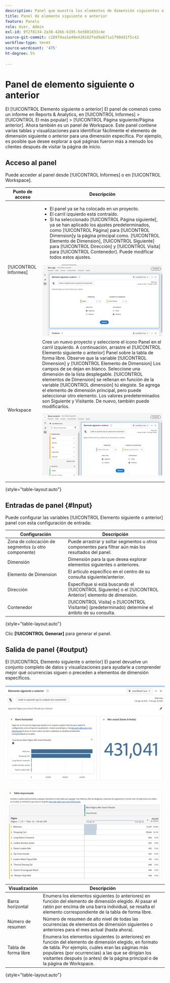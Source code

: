 ```yaml
---
description: Panel que muestra los elementos de dimensión siguientes o anteriores de una dimensión específica.
title: Panel de elemento siguiente o anterior
feature: Panels
role: User, Admin
exl-id: 9f2f8134-2a38-42bb-b195-5e5601d33c4e
source-git-commit: c289f4aa1e49e428182fed9a871a1f90dd1f5c42
workflow-type: tm+mt
source-wordcount: '475'
ht-degree: 5%

---
```


# Panel de elemento siguiente o anterior

El [!UICONTROL Elemento siguiente o anterior] El panel de comenzó como un informe en Reports &amp; Analytics, en [!UICONTROL Informes] > [!UICONTROL El más popular] > [!UICONTROL Página siguiente/Página anterior]. Ahora también es un panel de Workspace. Este panel contiene varias tablas y visualizaciones para identificar fácilmente el elemento de dimensión siguiente o anterior para una dimensión específica. Por ejemplo, es posible que desee explorar a qué páginas fueron más a menudo los clientes después de visitar la página de inicio.

## Acceso al panel

Puede acceder al panel desde [!UICONTROL Informes] o en [!UICONTROL Workspace].

| Punto de acceso | Descripción |
| --- | --- |
| [!UICONTROL Informes] | <ul><li>El panel ya se ha colocado en un proyecto.</li><li>El carril izquierdo está contraído.</li><li>Si ha seleccionado [!UICONTROL Página siguiente], ya se han aplicado los ajustes predeterminados, como [!UICONTROL Página] para [!UICONTROL Dimension]y la página principal como. [!UICONTROL Elemento de Dimension], [!UICONTROL Siguiente] para [!UICONTROL Dirección] y [!UICONTROL Visita] para [!UICONTROL Contenedor]. Puede modificar todos estos ajustes.</li></ul>![Panel Siguiente/Anterior](assets/next-previous.png) |
| Workspace | Cree un nuevo proyecto y seleccione el icono Panel en el carril izquierdo. A continuación, arrastre el [!UICONTROL Elemento siguiente o anterior] Panel sobre la tabla de forma libre. Observe que la variable [!UICONTROL Dimension] y [!UICONTROL Elemento de Dimension] Los campos de se dejan en blanco. Seleccione una dimensión de la lista desplegable. [!UICONTROL elementos de Dimension] se rellenan en función de la variable [!UICONTROL dimensión] tú elegiste. Se agrega el elemento de dimensión principal, pero puede seleccionar otro elemento. Los valores predeterminados son Siguiente y Visitante. De nuevo, también puede modificarlos.<p>![Panel Siguiente/Anterior](assets/next-previous2.png) |

{style="table-layout:auto"}

## Entradas de panel {#Input}

Puede configurar las variables [!UICONTROL Elemento siguiente o anterior] panel con esta configuración de entrada:

| Configuración | Descripción |
| --- | --- |
| Zona de colocación de segmentos (u otro componente) | Puede arrastrar y soltar segmentos u otros componentes para filtrar aún más los resultados del panel. |
| Dimensión | Dimensión para la que desea explorar elementos siguientes o anteriores. |
| Elemento de Dimension | El artículo específico en el centro de su consulta siguiente/anterior. |
| Dirección | Especifique si está buscando el [!UICONTROL Siguiente] o el [!UICONTROL Anterior] elemento de dimensión. |
| Contenedor | [!UICONTROL Visita] o [!UICONTROL Visitante] (predeterminado) determine el ámbito de su consulta. |

{style="table-layout:auto"}

Clic **[!UICONTROL Generar]** para generar el panel.

## Salida de panel {#output}

El [!UICONTROL Elemento siguiente o anterior] El panel devuelve un conjunto completo de datos y visualizaciones para ayudarle a comprender mejor qué ocurrencias siguen o preceden a elementos de dimensión específicos.

![Salida del panel Siguiente/Anterior](assets/next-previous-output.png)

![Salida del panel Siguiente/Anterior](assets/next-previous-output2.png)

| Visualización | Descripción |
| --- | --- |
| Barra horizontal | Enumera los elementos siguientes (o anteriores) en función del elemento de dimensión elegido. Al pasar el ratón por encima de una barra individual, se resalta el elemento correspondiente de la tabla de forma libre. |
| Número de resumen | Número de resumen de alto nivel de todas las ocurrencias de elementos de dimensión siguientes o anteriores para el mes actual (hasta ahora). |
| Tabla de forma libre | Enumera los elementos siguientes (o anteriores) en función del elemento de dimensión elegido, en formato de tabla. Por ejemplo, cuáles eran las páginas más populares (por ocurrencias) a las que se dirigían los visitantes después (o antes) de la página principal o de la página de Workspace. |

{style="table-layout:auto"}
